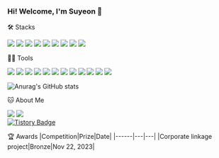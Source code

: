 ### Hi! Welcome, I'm Suyeon 👋

<!--
**kjkjj1234/kjkjj1234** is a ✨ _special_ ✨ repository because its `README.md` (this file) appears on your GitHub profile.

Here are some ideas to get you started:

- 🔭 I’m currently working on ...
- 🌱 I’m currently learning ...
- 👯 I’m looking to collaborate on ...
- 🤔 I’m looking for help with ...
- 💬 Ask me about ...
- 📫 How to reach me: ...
- 😄 Pronouns: ...
- ⚡ Fun fact: ...
-->

🛠️ Stacks

<img src="https://img.shields.io/badge/HTML5-E34F26?style=flat-square&logo=HTML5&logoColor=white"/> <img src="https://img.shields.io/badge/CSS3-1572B6?style=flat-square&logo=CSS3&logoColor=white"/> <img src="https://img.shields.io/badge/JavaScript-F7DF1E?style=flat-square&logo=JavaScript&logoColor=white"/> <img src="https://img.shields.io/badge/Java-007396?style=flat-square&logo=Java&logoColor=white"/> <img src="https://img.shields.io/badge/Python-3766AB?style=flat-square&logo=Python&logoColor=white"/> <img src="https://img.shields.io/badge/C-A8B9CC?style=flat-square&logo=C&logoColor=white"/> <img src="https://img.shields.io/badge/Csharp-512BD4?style=flat-square&logo=csharp&logoColor=white"/> <img src="https://img.shields.io/badge/C++-00599C?style=flat-square&logo=cplusplus&logoColor=white"/> <img src="https://img.shields.io/badge/MySQL-4479A1?style=flat-square&logo=MySQL&logoColor=white"/>


💪🏼 Tools

<img src="https://img.shields.io/badge/Visual Studio Code-007ACC?style=flat-square&logo=Visual Studio Code&logoColor=white"/> <img src="https://img.shields.io/badge/Visual Studio-5C2D91?style=flat-square&logo=Visual Studio&logoColor=white"/> <img src="https://img.shields.io/badge/GitHub-181717?style=flat-square&logo=GitHub&logoColor=white"/> <img src="https://img.shields.io/badge/Eclipse IDE-2C2255?style=flat-square&logo=Eclipse IDE&logoColor=white"/> <img src="https://img.shields.io/badge/Anaconda-44A833?style=flat-square&logo=Anaconda&logoColor=white"/> <img src="https://img.shields.io/badge/IntelliJ IDEA-000000?style=flat-square&logo=IntelliJ IDEA&logoColor=white"/> <img src="https://img.shields.io/badge/Arduino-00878F?style=flat-square&logo=Arduino&logoColor=white"/> <img src="https://img.shields.io/badge/React-61DAFB?style=flat-square&logo=react2&logoColor=white"/> <img src="https://img.shields.io/badge/Spring Boot-6DB33F?style=flat-square&logo=springboot&logoColor=white"/> <img src="https://img.shields.io/badge/Amazon S3-569A31?style=flat-square&logo=amazons3&logoColor=white"/> <img src="https://img.shields.io/badge/Amazon RDS-527FFF?style=flat-square&logo=amazonrds&logoColor=white"/> <img src="https://img.shields.io/badge/Amazon EC2-FF9900?style=flat-square&logo=amazonec2&logoColor=white"/>


![Anurag's GitHub stats](https://github-readme-stats.vercel.app/api?username=kjkjj1234&show_icons=true&theme=radical)


🐱 About Me

<a href="mailto:kjkjj1357@gmail.com"><img src="https://img.shields.io/badge/Gmail-d14836?style=flat-square&logo=Gmail&logoColor=white&link=mailto:kjkjj1357@gmail.com"/></a>
<a href="mailto:kjkjj1234@naver.com"><img src="https://img.shields.io/badge/Naver-03C75A?style=flat-square&logo=Naver&logoColor=white&link=mailto:kjkjj1234@naver.com"/></a>  
  [![Tistory Badge](https://img.shields.io/badge/Tistory-000000?style=flat-square&logo=Tistory&logoColor=white&link=https://juggume.tistory.com/)](https://juggume.tistory.com/)


🏆 Awards
|Competition|Prize|Date|
|------|---|---|
|Corporate linkage project|Bronze|Nov 22, 2023|
